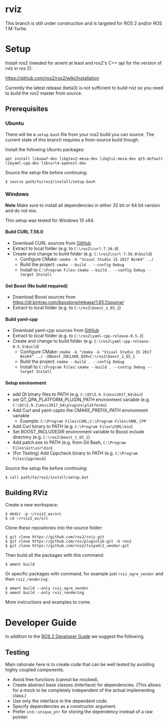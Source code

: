 # rviz

This branch is still under construction and is targeted for ROS 2 and/or ROS 1 M-Turtle.

# Setup

Install ros2 (needed for ament at least and ros2's C++ api for the version of rviz in ros 2):

https://github.com/ros2/ros2/wiki/Installation

Currently the latest release (beta3) is not sufficient to build rviz so you need to build the ros2 master from source.

## Prerequisites

### Ubuntu

There will be a `setup.bash` file from your ros2 build you can source.
The current state of this branch requires a from-source build though.

Install the following Ubuntu packages:

```
apt install libxaw7-dev libgles2-mesa-dev libglu1-mesa-dev qt5-default libyaml-cpp-dev libcurl4-openssl-dev
```

Source the setup file before continuing:

```
$ source path/to/ros2/install/setup.bash
```

### Windows

**Note** Make sure to install all dependencies in either 32 bit or 64 bit version and do not mix.

This setup was tested for Windows 10 x64.

#### Build CURL 7.56.0
* Download CURL sources from [GitHub](https://github.com/curl/curl/releases/tag/curl-7_56_0)
* Extract to local folder (e.g. to `C:\ros2\curl-7.56.0`)
* Create and change to build folder (e.g. `C:\ros2\curl-7.56.0\build`)
    * Configure CMake: `cmake -G "Visual Studio 15 2017 Win64" ../`
    * Build the project: `cmake --build . --config Debug`
    * Install to `C:\Program Files`: `cmake --build . --config Debug --target Install`

#### Get Boost (No build required)
* Download Boost sources from https://dl.bintray.com/boostorg/release/1.65.1/source/
* Extract to local folder (e.g. to `C:\ros2\boost_1_65_1`)

#### Build yaml-cpp
* Download yaml-cpp sources from [GitHub](https://github.com/jbeder/yaml-cpp/releases/tag/yaml-cpp-0.5.3)
* Extract to local folder (e.g. to `C:\ros2\yaml-cpp-release-0.5.3`)
* Create and change to build folder (e.g. `C:\ros2\yaml-cpp-release-0.5.3\build`)
    * Configure CMake: `cmake -G "cmake -G "Visual Studio 15 2017 Win64" ../ -DBoost_INCLUDE_DIR=C:\ros2\boost_1_65_1`
    * Build the project: `cmake --build . --config Debug`
    * Install to `C:\Program Files`: `cmake --build . --config Debug --target Install`

#### Setup environment
* add Qt binary files to PATH (e.g. `C:\Qt\5.9.1\msvc2017_64\bin`)
* set QT_QPA_PLATFORM_PLUGIN_PATH environment variable (e.g. `C:\Qt\5.9.1\msvc2017_64\plugins\platforms`)
* Add Curl and yaml-cppto the CMAKE_PREFIX_PATH environment variable
    * Example: `C:\Program Files\CURL;C:\Program Files\YAML_CPP`
* Add Curl binary to PATH (e.g. `C:\Program Files\CURL\bin`)
* Set BOOST_INCLUDEDIR environment variable to Boost include directory (e.g. `C:\ros2\boost_1_65_1`)
* Add patch.exe to PATH (e.g. from Git Bash, `C:\Program Files\Git\usr\bin`)
* (For Testing) Add Cppcheck binary to PATH (e.g. `C:\Program Files\Cppcheck`)

Source the setup file before continuing:

```
$ call path/to/ros2/install/setup.bat
```

## Building RViz

Create a new workspace:

```
$ mkdir -p ~/rviz2_ws/src
$ cd ~/rviz2_ws/src
```

Clone these repositories into the source folder:

```
$ git clone https://github.com/ros2/rviz.git
$ git clone https://github.com/ros/pluginlib.git -b ros2
$ git clone https://github.com/ros2/tinyxml2_vendor.git
```

Then build all the packages with this command:

```
$ ament build
```

Or specific packages with command, for example just `rviz_ogre_vendor` and then `rviz_rendering`:

```
$ ament build --only rviz_ogre_vendor
$ ament build --only rviz_rendering
```

More instructions and examples to come.

# Developer Guide

In addition to the [ROS 2 Developer Guide](https://github.com/ros2/ros2/wiki/Developer-Guide) we suggest the following.

## Testing

Main rationale here is to create code that can be well tested by avoiding highly coupled components.

* Avoid free functions (cannot be mocked).
* Create abstract base classes (interface) for dependencies.
  (This allows for a mock to be completely independent of the actual implementing class.)
* Use only the interface in the dependent code.
* Specify dependencies as a constructor argument.
* Prefer `std::unique_ptr` for storing the dependency instead of a raw pointer.
